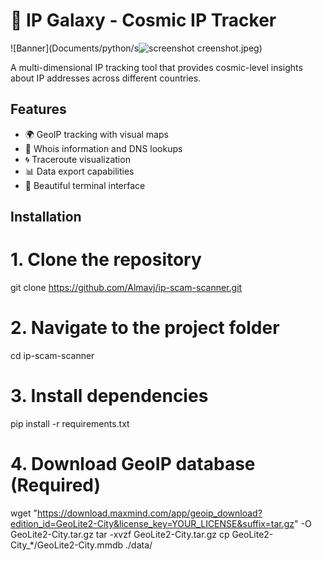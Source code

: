 # 🌌 IP Galaxy - Cosmic IP Tracker

![Banner](Documents/python/s![screenshot](https://github.com/user-attachments/assets/546d4dea-ec56-4c8f-836a-e133c812f2de)
creenshot.jpeg)

A multi-dimensional IP tracking tool that provides cosmic-level insights about IP addresses across different countries.

## Features

- 🌍 GeoIP tracking with visual maps
- 🔮 Whois information and DNS lookups
- 🌀 Traceroute visualization
- 📊 Data export capabilities
- 🌈 Beautiful terminal interface

## Installation

# 1. Clone the repository
git clone https://github.com/Almavj/ip-scam-scanner.git

# 2. Navigate to the project folder
cd ip-scam-scanner

# 3. Install dependencies
pip install -r requirements.txt

# 4. Download GeoIP database (Required)
wget "https://download.maxmind.com/app/geoip_download?edition_id=GeoLite2-City&license_key=YOUR_LICENSE&suffix=tar.gz" -O GeoLite2-City.tar.gz
tar -xvzf GeoLite2-City.tar.gz
cp GeoLite2-City_*/GeoLite2-City.mmdb ./data/
